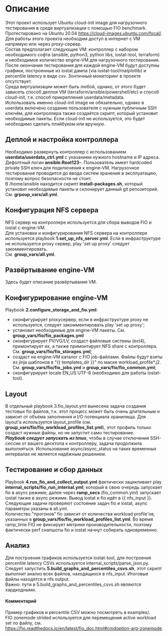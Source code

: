 # Описание
Этот проект использует Ubuntu cloud-init image для нагрузочного тестирования в среде виртуализации с помощью FIO benchmark. Протестировано на Ubuntu 20.04 https://cloud-images.ubuntu.com/focal/. Для работы этого проекта необходим доступ в интернет с VM напрямую или через proxy-сервер.<br />
Состав предполагает следующие VM: контроллер с набором необходимого софта (ansible, python3, python libs, iostat-tool, terraform) и необходимое количество engine-VM для нагрузочного тестирования. После окончания тестирования для каждой engine-VM будут доступны графики, построенные из iostat дампа (via iostat-tool/matplotlib) и percentile latency в виде csv. Зонтичный мониторинг в проекте отсутствует.<br />
Среда виртуализации может быть любой, однако, от этого будет зависеть способ деплоя VM (terraform/ansible/powershell/etc) и способ cloud-init, т.е. способ прикрепления userdata/metadata.<br />
Использовать именно cloud-init image не обязательно, однако в userdata включено создание пользователя с нужным публичным SSH ключём, для контроллера также создаётся скрипт, который установит необходимые пакеты. Если cloud-init не используется, это будет необходимо сделать плэйбуком или вручную.

## Деплой и настройка контроллера
Необходимо развернуть контроллер с использованием **userdata/userdata_ctrl.yml** с указанием нужного hostname и IP адреса.<br />
Дефолтный логин **ansible:Root123-**. Пользователь имеет hardcoded private SSH ключ для подключения к engine-VM. Нагрузочное тестирование проводится до ввода систем хранения в эксплуатацию, поэтому вопрос безопасности не стоит.<br />
В /home/ansible находится скрипт **install-packages.sh**, который установит необходимые пакеты и склонирует данный git репозиторий.
См. **grpoup_vars/all.yml**.

## Конфигурация NFS сервера
NFS сервер на контроллере используется для сбора выводов FIO и iostat с engine-VM.<br />
Для установки и конфигурирования NFS сервера на контроллере используется playbook **1.set_up_nfs_server.yml**. Если в инфраструктуре не используется proxy сервер, play 'set up proxy' следует закомментировать.<br />
См. **group_vars/all.yml**.

## Развёртывание engine-VM
Здесь будет описание развёртывания VM.

## Конфигурирование engine-VM
Playbook **2.configure_storage_and_fio.yml**:
- сконфигурирует proxyсервер, если в инфраструктуре proxy не используется, следует закомментировать play 'set up proxy';
- установит необходимые для engine-VM пакеты. См. **group_vars/fio/fio_packages.yml**
- сконфигурирует PV/VG/LV, создаст файловые системы (ext4), примонтирует их, а также примонтирует NFS share с контроллера. См. **group_vars/fio/fio_storages.yml**;
- создаст на engine-VM каталог с FIO job-файлами. Файлы будут взяты из jinja шаблонов в "{{ templates_dir }}" по маске workload_profile*.j2. См. **group_vars/fio/fio_jobs.yml** и **group_vars/fio/fio_common.yml**;
- сконфигурирует locale EN_US UTF-8 (необходимо для работы iostat-tool).

## Layout
В отдельный playbook 3.fio_layout.yml вынесена задача создания тестовых fio файлов, т.к. этот процесс может быть очень длительным и зависит от объёма заполнения и I/O потенциала хранилища. Для layout'а используется layout_profile (см. **group_vars/fio/fio_workload_profiles_list.yml**), этот профиль только создаст нужные файлы, но не запустит само тестирование.<br />
***Playbook следует запускать из tmux***, чтобы в случае отключения SSH-сессии от вашего десктопа к контроллеру, задача продолжила выполняться.
Использование async/async_status на таких временных интервалах не является надёжным решением.

## Тестирование и сбор данных
Playbook **4.run_fio_and_collect_output.yml** фактически зацикливает play **internal_scripts/fio_run_internal.yml**, который в свою очередь запускает fio в async режиме, далее через **ramp_secs** (fio_common.yml) запускает iostat также в async режиме. Вывод iostat и fio идёт в {{ nfs_input }}. Следующие задачи проверяют состояние задач fio и iostat, async параметры указаны в all.yml.<br />
Количество "прогонов" fio зависит от количества workload profile'ов, указанных в **group_vars/fio/fio_workload_profiles_list.yml**.
Во время ramp_time FIO не фиксирует метрики производительности, поэтому фактически perf снапшоты fio и iostat начнут собирать одновременно.

## Анализ
Для построения графиков используется iostat-tool, для построения percentile latency CSVs используется internal_scripts/parse_json.py.<br />
Следует запустить **5.build_graphs_and_percentiles_csvs.sh**, этот скрипт выполнит анализ всех файлов, находящихся в nfs_input. Итоговые файлы находятся в nfs output.<br />
Важно: пути в 5.build_graphs_and_percentiles_csvs.sh являются хардкодными.

#### Комментарий
Пример графиков и percentile CSV можно посмотреть в examples/.<br />
FIO zonemode strided используется для перемещения active workload set по файлу, см. https://fio.readthedocs.io/en/latest/fio_doc.html#cmdoption-arg-zonemode.
